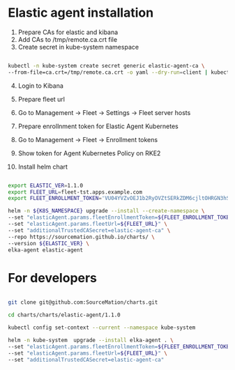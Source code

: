 
# Elastic agent installation

1. Prepare CAs for elastic and kibana
2. Add CAs to /tmp/remote.ca.crt file
3. Create secret in kube-system namespace 

```bash

kubectl -n kube-system create secret generic elastic-agent-ca \
--from-file=ca.crt=/tmp/remote.ca.crt -o yaml --dry-run=client | kubectl apply -f -

```

4. Login to Kibana 
5. Prepare fleet url
6. Go to Management -> Fleet -> Settings -> Fleet server hosts
7. Prepare enrollnment token for Elastic Agent Kubernetes
8. Go to Management -> Fleet -> Enrollment tokens 
9. Show token for Agent Kubernetes Policy on RKE2

10. Install helm chart 

```bash

export ELASTIC_VER=1.1.0
export FLEET_URL=fleet-tst.apps.example.com
export FLEET_ENROLLMENT_TOKEN='VU04YVZvOEJ1b2RyOVZtSERkZDM6cjltOHRGN3hSUDJhb1BvU2pnelBBUQ=='

helm -n ${K8S_NAMESPACE} upgrade --install --create-namespace \
--set "elasticAgent.params.fleetEnrollmentToken=${FLEET_ENROLLMENT_TOKEN}" \
--set "elasticAgent.params.fleetUrl=${FLEET_URL}" \
--set "additionalTrustedCASecret=elastic-agent-ca" \
--repo https://sourcemation.github.io/charts/ \
--version ${ELASTIC_VER} \
elka-agent elastic-agent

```

# For developers


```bash

git clone git@github.com:SourceMation/charts.git

cd charts/charts/elastic-agent/1.1.0

kubectl config set-context --current --namespace kube-system

helm -n kube-system  upgrade --install elka-agent . \
--set "elasticAgent.params.fleetEnrollmentToken=${FLEET_ENROLLMENT_TOKEN}" \
--set "elasticAgent.params.fleetUrl=${FLEET_URL}" \
--set "additionalTrustedCASecret=elastic-agent-ca"

```

